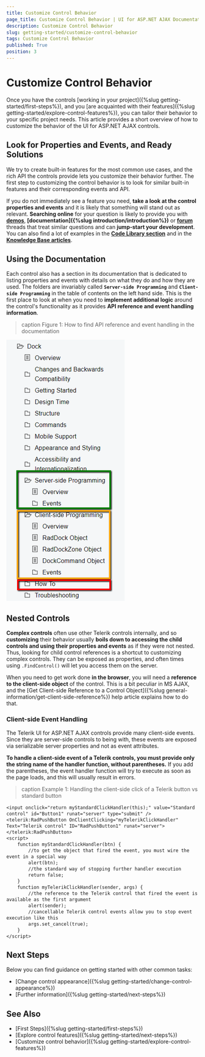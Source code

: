 ```yaml
---
title: Customize Control Behavior
page_title: Customize Control Behavior | UI for ASP.NET AJAX Documentation
description: Customize Control Behavior
slug: getting-started/customize-control-behavior
tags: Customize Control Behavior
published: True
position: 3
---
```


# Customize Control Behavior

Once you have the controls [working in your project]({%slug getting-started/first-steps%}), and you [are acquainted with their features]({%slug getting-started/explore-control-features%}), you can tailor their behavior to your specific project needs. This article provides a short overview of how to customize the behavior of the UI for ASP.NET AJAX controls.

## Look for Properties and Events, and Ready Solutions

We try to create built-in features for the most common use cases, and the rich API the controls provide lets you customize their behavior further. The first step to customizing the control behavior is to look for similar built-in features and their corresponding events and API.

If you do not immediately see a feature you need, **take a look at the control properties and events** and it is likely that something will stand out as relevant. **Searching online** for your question is likely to provide you with **[demos](https://demos.telerik.com/aspnet-ajax/)**, **[documentation]({%slug introduction/introduction%})** or **[forum](https://www.telerik.com/forums/aspnet-ajax)** threads that treat similar questions and can **jump-start your development**. You can also find a lot of examples in the **[Code Library section](https://www.telerik.com/support/code-library/aspnet-ajax)** and in the **[Knowledge Base articles](https://www.telerik.com/support/kb/aspnet-ajax)**.

## Using the Documentation

Each control also has a section in its documentation that is dedicated to listing properties and events with details on what they do and how they are used. The folders are invariably called **`Server-side Programming`** and **`Client-side Programming`** in the table of contents on the left hand side.
This is the first place to look at when you need to **implement additional logic** around the control's functionality as it provides **API reference and event handling information**.

>caption Figure 1: How to find API reference and event handling in the documentation

![Reference in Table of Contents](images/reference-in-toc.png "Reference in TOC")

## Nested Controls

**Complex controls** often use other Telerik controls internally, and so **customizing** their behavior usually **boils down to accessing the child controls and using their properties and events** as if they were not nested. Thus, looking for child control references is a shortcut to customizing complex controls.  They can be exposed as properties, and often times using `.FindControl()` will let you access them on the server.

When you need to get work done **in the browser**, you will need a **reference to the client-side object** of the control. This is a bit peculiar in MS AJAX, and the [Get Client-side Reference to a Control Object]({%slug general-information/get-client-side-reference%}) help article explains how to do that.

### Client-side Event Handling

The Telerik UI for ASP.NET AJAX controls provide many client-side events. Since they are server-side controls to being with, these events are exposed via serializable server properties and not as event attributes.

**To handle a client-side event of a Telerik controls, you must provide only the string name of the handler function, without parentheses.** If you add the parentheses, the event handler function will try to execute as soon as the page loads, and this will usually result in errors.

>caption Example 1: Handling the client-side click of a Telerik button vs standard button

````ASPX
<input onclick="return myStandardClickHandler(this);" value="Standard control" id="Button1" runat="server" type="submit" />
<telerik:RadPushButton OnClientClicking="myTelerikClickHandler" Text="Telerik control" ID="RadPushButton1" runat="server"></telerik:RadPushButton>
<script>
    function myStandardClickHandler(btn) {
        //to get the object that fired the event, you must wire the event in a special way
        alert(btn);
        //the standard way of stopping further handler execution
        return false;
    }
    function myTelerikClickHandler(sender, args) {
        //the reference to the Telerik control that fired the event is available as the first argument
        alert(sender);
        //cancellable Telerik control events allow you to stop event execution like this
        args.set_cancel(true);
    }
</script>
````

## Next Steps

Below you can find guidance on getting started with other common tasks:

* [Change control appearance]({%slug getting-started/change-control-appearance%})
* [Further information]({%slug getting-started/next-steps%})

## See Also

* [First Steps]({%slug getting-started/first-steps%})
* [Explore control features]({%slug getting-started/next-steps%})
* [Customize control behavior]({%slug getting-started/explore-control-features%})